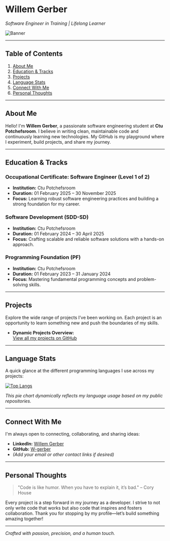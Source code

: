# Willem Gerber  
*Software Engineer in Training | Lifelong Learner*

![Banner](https://via.placeholder.com/1200x300.png?text=Willem+Gerber)  

---

## Table of Contents
1. [About Me](#about-me)
2. [Education & Tracks](#education--tracks)
3. [Projects](#projects)
4. [Language Stats](#language-stats)
5. [Connect With Me](#connect-with-me)
6. [Personal Thoughts](#personal-thoughts)

---

## About Me

Hello! I'm **Willem Gerber**, a passionate software engineering student at **Ctu Potchefsroom**. I believe in writing clean, maintainable code and continuously learning new technologies. My GitHub is my playground where I experiment, build projects, and share my journey.

---

## Education & Tracks

### Occupational Certificate: Software Engineer (Level 1 of 2)
- **Institution:** Ctu Potchefsroom  
- **Duration:** 01 February 2025 – 30 November 2025  
- **Focus:** Learning robust software engineering practices and building a strong foundation for my career.

### Software Development (SDD-SD)
- **Institution:** Ctu Potchefsroom  
- **Duration:** 01 February 2024 – 30 April 2025  
- **Focus:** Crafting scalable and reliable software solutions with a hands-on approach.

### Programming Foundation (PF)
- **Institution:** Ctu Potchefsroom  
- **Duration:** 01 February 2023 – 31 January 2024  
- **Focus:** Mastering fundamental programming concepts and problem-solving skills.

---

## Projects

Explore the wide range of projects I’ve been working on. Each project is an opportunity to learn something new and push the boundaries of my skills.

- **Dynamic Projects Overview:**  
  [View all my projects on GitHub](https://github.com/W-gerber?tab=repositories)

<!--
To automatically list repositories on your profile, you might consider using a GitHub Action or a tool like `github-readme-stats` with repository cards. Customize this section with specific project cards if desired.
-->

---

## Language Stats

A quick glance at the different programming languages I use across my projects:

[![Top Langs](https://github-readme-stats.vercel.app/api/top-langs/?username=W-gerber&layout=compact&theme=gitdocify)](https://github.com/W-gerber)

*This pie chart dynamically reflects my language usage based on my public repositories.*

---

## Connect With Me

I'm always open to connecting, collaborating, and sharing ideas:

- **LinkedIn:** [Willem Gerber](https://www.linkedin.com/in/willem-gerber-954562329/)
- **GitHub:** [W-gerber](https://github.com/W-gerber)
- *(Add your email or other contact links if desired)*

---

## Personal Thoughts

> "Code is like humor. When you have to explain it, it’s bad." – Cory House

Every project is a step forward in my journey as a developer. I strive to not only write code that works but also code that inspires and fosters collaboration. Thank you for stopping by my profile—let’s build something amazing together!

---

*Crafted with passion, precision, and a human touch.*
